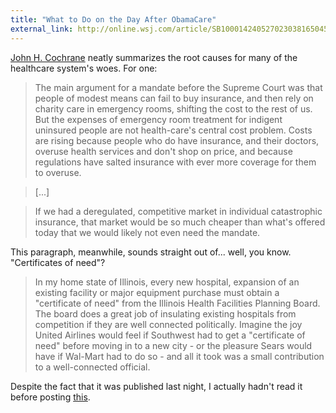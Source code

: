 ```yaml
--- 
title: "What to Do on the Day After ObamaCare"
external_link: http://online.wsj.com/article/SB10001424052702303816504577313250871503904.html?mod=WSJ_hp_mostpop_read
---
```


[John H. Cochrane](http://johnhcochrane.blogspot.com/) neatly summarizes the root causes for many of the healthcare system's woes. For one:

> The main argument for a mandate before the Supreme Court was that people of modest means can fail to buy insurance, and then rely on charity care in emergency rooms, shifting the cost to the rest of us. But the expenses of emergency room treatment for indigent uninsured people are not health-care's central cost problem. Costs are rising because people who do have insurance, and their doctors, overuse health services and don't shop on price, and because regulations have salted insurance with ever more coverage for them to overuse.

> [...]

> If we had a deregulated, competitive market in individual catastrophic insurance, that market would be so much cheaper than what's offered today that we would likely not even need the mandate.

This paragraph, meanwhile, sounds straight out of... well, you know. "Certificates of need"?

> In my home state of Illinois, every new hospital, expansion of an existing facility or major equipment purchase must obtain a "certificate of need" from the Illinois Health Facilities Planning Board. The board does a great job of insulating existing hospitals from competition if they are well connected politically. Imagine the joy United Airlines would feel if Southwest had to get a "certificate of need" before moving in to a new city - or the pleasure Sears would have if Wal-Mart had to do so - and all it took was a small contribution to a well-connected official.

Despite the fact that it was published last night, I actually hadn't read it before posting [this](https://twitter.com/#!/andrewpbrett/status/187220701344833537).
